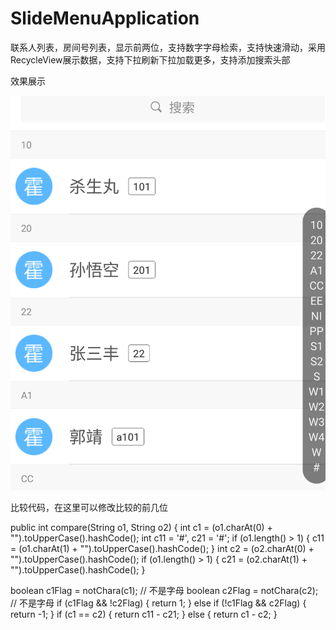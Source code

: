 # SlideMenuApplication
联系人列表，房间号列表，显示前两位，支持数字字母检索，支持快速滑动，采用RecycleView展示数据，支持下拉刷新下拉加载更多，支持添加搜索头部

效果展示

![image](https://raw.githubusercontent.com/huokailihappy/SlideMenuApplication/master/SlideMenuApplication/pic/pic1.png)


比较代码，在这里可以修改比较的前几位


public int compare(String o1, String o2) {
int c1 = (o1.charAt(0) + "").toUpperCase().hashCode();
int c11 = '#', c21 = '#';
if (o1.length() > 1) {
c11 = (o1.charAt(1) + "").toUpperCase().hashCode();
}
int c2 = (o2.charAt(0) + "").toUpperCase().hashCode();
if (o1.length() > 1) {
c21 = (o2.charAt(1) + "").toUpperCase().hashCode();
}

boolean c1Flag = notChara(c1); // 不是字母
boolean c2Flag = notChara(c2); // 不是字母
if (c1Flag && !c2Flag) {
return 1;
} else if (!c1Flag && c2Flag) {
return -1;
}
if (c1 == c2) {
return c11 - c21;
} else {
return c1 - c2;
}
